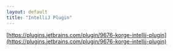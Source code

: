 ```yaml
---
layout: default
title: "IntelliJ Plugin"
---
```


[https://plugins.jetbrains.com/plugin/9676-korge-intellij-plugin](https://plugins.jetbrains.com/plugin/9676-korge-intellij-plugin)
